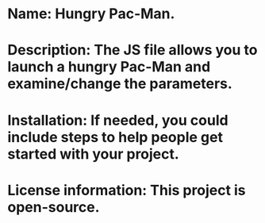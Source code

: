 # Name: Hungry Pac-Man.

# Description: The JS file allows you to launch a hungry Pac-Man and examine/change the parameters.

# Installation: If needed, you could include steps to help people get started with your project.

# License information: This project is open-source.
